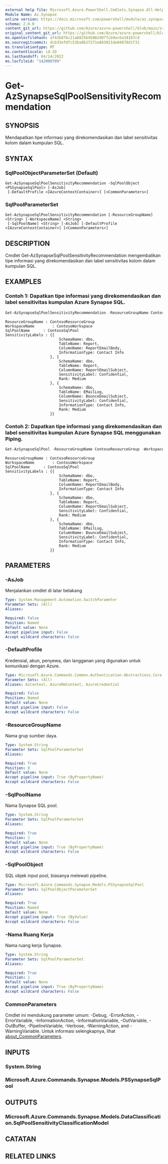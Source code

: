```yaml
---
external help file: Microsoft.Azure.PowerShell.Cmdlets.Synapse.dll-Help.xml
Module Name: Az.Synapse
online version: https://docs.microsoft.com/powershell/module/az.synapse/get-azsynapsesqlpoolsensitivityrecommendation
schema: 2.0.0
content_git_url: https://github.com/Azure/azure-powershell/blob/main/src/Synapse/Synapse/help/Get-AzSynapseSqlPoolSensitivityRecommendation.md
original_content_git_url: https://github.com/Azure/azure-powershell/blob/main/src/Synapse/Synapse/help/Get-AzSynapseSqlPoolSensitivityRecommendation.md
ms.openlocfilehash: af42b87bc11a6825b45082d07fcb9ac6a341b7cd
ms.sourcegitcommit: dcb33efdfc53ba0b2f271e883021de84878d1f31
ms.translationtype: MT
ms.contentlocale: id-ID
ms.lasthandoff: 04/14/2022
ms.locfileid: "142000709"
---
```

# Get-AzSynapseSqlPoolSensitivityRecommendation

## SYNOPSIS
Mendapatkan tipe informasi yang direkomendasikan dan label sensitivitas kolom dalam kumpulan SQL.

## SYNTAX

### SqlPoolObjectParameterSet (Default)
```
Get-AzSynapseSqlPoolSensitivityRecommendation -SqlPoolObject <PSSynapseSqlPool> [-AsJob]
 [-DefaultProfile <IAzureContextContainer>] [<CommonParameters>]
```

### SqlPoolParameterSet
```
Get-AzSynapseSqlPoolSensitivityRecommendation [-ResourceGroupName] <String> [-WorkspaceName] <String>
 [-SqlPoolName] <String> [-AsJob] [-DefaultProfile <IAzureContextContainer>] [<CommonParameters>]
```

## DESCRIPTION
Cmdlet Get-AzSynapseSqlPoolSensitivityRecommendation mengembalikan tipe informasi yang direkomendasikan dan label sensitivitas kolom dalam kumpulan SQL.

## EXAMPLES

### Contoh 1: Dapatkan tipe informasi yang direkomendasikan dan label sensitivitas kumpulan Azure Synapse SQL.
```powershell
Get-AzSynapseSqlPoolSensitivityRecommendation -ResourceGroupName ContosoResourceGroup -WorkspaceName ContosoWorkspace -SqlPoolName ContosoSqlPool
```

```output
ResourceGroupName : ContosoResourceGroup
WorkspaceName        : ContosoWorkspace
SqlPoolName      : ContosoSqlPool
SensitivityLabels : {{
                        SchemaName: dbo,
                        TableName: Report,
                        ColumnName: ReportEmailBody,
                        InformationType: Contact Info
                    }, {
                        SchemaName: dbo,
                        TableName: Report,
                        ColumnName: ReportEmailSubject,
                        SensitivityLabel: Confidential,
                        Rank: Medium
                    }, {
                        SchemaName: dbo,
                        TableName: EMailLog,
                        ColumnName: BounceEmailSubject,
                        SensitivityLabel: Confidential,
                        InformationType: Contact Info,
                        Rank: Medium
                    }}
```

### Contoh 2: Dapatkan tipe informasi yang direkomendasikan dan label sensitivitas kumpulan Azure Synapse SQL menggunakan Piping.
```powershell
Get-AzSynapseSqlPool -ResourceGroupName ContosoResourceGroup -WorkspaceName ContosoWorkspace -Name ContosoSqlPool | Get-AzSynapseSqlPoolSensitivityRecommendation
```

```output
ResourceGroupName : ContosoResourceGroup
WorkspaceName        : ContosoWorkspace
SqlPoolName      : ContosoSqlPool
SensitivityLabels : {{
                        SchemaName: dbo,
                        TableName: Report,
                        ColumnName: ReportEmailBody,
                        InformationType: Contact Info
                    }, {
                        SchemaName: dbo,
                        TableName: Report,
                        ColumnName: ReportEmailSubject,
                        SensitivityLabel: Confidential,
                        Rank: Medium
                    }, {
                        SchemaName: dbo,
                        TableName: EMailLog,
                        ColumnName: BounceEmailSubject,
                        SensitivityLabel: Confidential,
                        InformationType: Contact Info,
                        Rank: Medium
                    }}
```

## PARAMETERS

### -AsJob
Menjalankan cmdlet di latar belakang

```yaml
Type: System.Management.Automation.SwitchParameter
Parameter Sets: (All)
Aliases:

Required: False
Position: Named
Default value: None
Accept pipeline input: False
Accept wildcard characters: False
```

### -DefaultProfile
Kredensial, akun, penyewa, dan langganan yang digunakan untuk komunikasi dengan Azure.

```yaml
Type: Microsoft.Azure.Commands.Common.Authentication.Abstractions.Core.IAzureContextContainer
Parameter Sets: (All)
Aliases: AzContext, AzureRmContext, AzureCredential

Required: False
Position: Named
Default value: None
Accept pipeline input: False
Accept wildcard characters: False
```

### -ResourceGroupName
Nama grup sumber daya.

```yaml
Type: System.String
Parameter Sets: SqlPoolParameterSet
Aliases:

Required: True
Position: 0
Default value: None
Accept pipeline input: True (ByPropertyName)
Accept wildcard characters: False
```

### -SqlPoolName
Nama Synapse SQL pool.

```yaml
Type: System.String
Parameter Sets: SqlPoolParameterSet
Aliases:

Required: True
Position: 2
Default value: None
Accept pipeline input: True (ByPropertyName)
Accept wildcard characters: False
```

### -SqlPoolObject
SQL objek input pool, biasanya melewati pipeline.

```yaml
Type: Microsoft.Azure.Commands.Synapse.Models.PSSynapseSqlPool
Parameter Sets: SqlPoolObjectParameterSet
Aliases:

Required: True
Position: Named
Default value: None
Accept pipeline input: True (ByValue)
Accept wildcard characters: False
```

### -Nama Ruang Kerja
Nama ruang kerja Synapse.

```yaml
Type: System.String
Parameter Sets: SqlPoolParameterSet
Aliases:

Required: True
Position: 1
Default value: None
Accept pipeline input: True (ByPropertyName)
Accept wildcard characters: False
```

### CommonParameters
Cmdlet ini mendukung parameter umum: -Debug, -ErrorAction, -ErrorVariable, -InformationAction, -InformationVariable, -OutVariable, -OutBuffer, -PipelineVariable, -Verbose, -WarningAction, and -WarningVariable. Untuk informasi selengkapnya, lihat [about_CommonParameters](http://go.microsoft.com/fwlink/?LinkID=113216).

## INPUTS

### System.String

### Microsoft.Azure.Commands.Synapse.Models.PSSynapseSqlPool

## OUTPUTS

### Microsoft.Azure.Commands.Synapse.Models.DataClassification.SqlPoolSensitivityClassificationModel

## CATATAN

## RELATED LINKS
